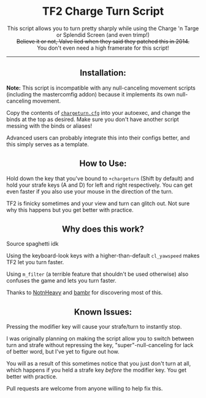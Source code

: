 <h1 align="center">TF2 Charge Turn Script</h1>
<p align="center">This script allows you to turn pretty sharply while using the Charge 'n Targe or Splendid Screen (and even trimp!)
<br><s>Believe it or not, Valve lied when they said they patched this in 2014.</s>
<br>You don't even need a high framerate for this script!</p>
<hr>

<h2 align="center">Installation:</h2>

<b>Note:</b> This script is incompatible with any null-canceling movement scripts (including the mastercomfig addon) because it implements its own null-canceling movement.

Copy the contents of [`chargeturn.cfg`](chargeturn.cfg) into your autoexec, and change the binds at the top as desired.
Make sure you don't have another script messing with the binds or aliases!

Advanced users can probably integrate this into their configs better, and this simply serves as a template.

<h2 align="center">How to Use:</h2>

Hold down the key that you've bound to <code>+chargeturn</code> (Shift by default) and hold your strafe keys (A and D) for left and right respectively.
You can get even faster if you also use your mouse in the direction of the turn.

TF2 is finicky sometimes and your view and turn can glitch out.
Not sure why this happens but you get better with practice.

<h2 align="center">Why does this work?</h2>

Source spaghetti idk

Using the keyboard-look keys with a higher-than-default `cl_yawspeed` makes TF2 let you turn faster.

Using `m_filter` (a terrible feature that shouldn't be used otherwise) also confuses the game and lets you turn faster.

Thanks to [NotnHeavy](https://steamcommunity.com/id/NotnHeavy) and [bambr](https://steamcommunity.com/profiles/76561197974257300) for discovering most of this.

<h2 align="center">Known Issues:</h2>

Pressing the modifier key will cause your strafe/turn to instantly stop.

I was originally planning on making the script allow you to switch between turn and strafe without repressing the key, "super"-null-canceling for lack of better word, but I've yet to figure out how.

You will as a result of this sometimes notice that you just don't turn at all, which happens if you held a strafe key *before* the modifier key. You get better with practice.

Pull requests are welcome from anyone willing to help fix this.
